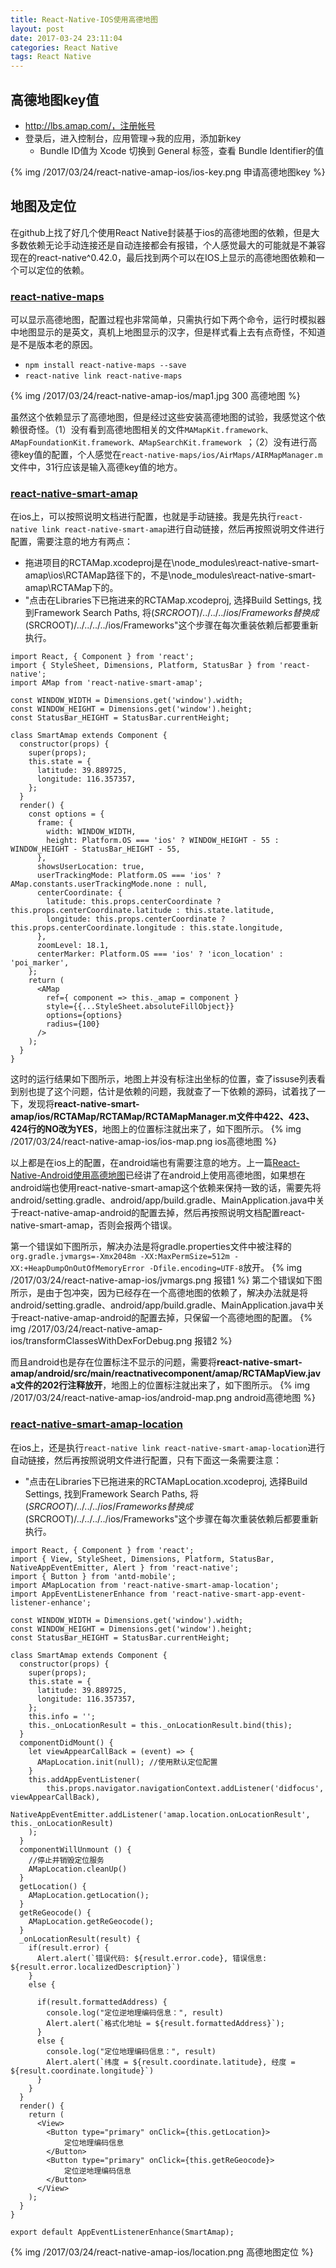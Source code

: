 ```yaml
---
title: React-Native-IOS使用高德地图
layout: post
date: 2017-03-24 23:11:04
categories: React Native
tags: React Native
---
```


## 高德地图key值

- http://lbs.amap.com/，注册帐号
- 登录后，进入控制台，应用管理->我的应用，添加新key
    - Bundle ID值为 Xcode 切换到 General 标签，查看 Bundle Identifier的值

{% img /2017/03/24/react-native-amap-ios/ios-key.png 申请高德地图key %}

## 地图及定位

在github上找了好几个使用React Native封装基于ios的高德地图的依赖，但是大多数依赖无论手动连接还是自动连接都会有报错，个人感觉最大的可能就是不兼容现在的react-native^0.42.0，最后找到两个可以在IOS上显示的高德地图依赖和一个可以定位的依赖。

### [react-native-maps](https://github.com/airbnb/react-native-maps)

可以显示高德地图，配置过程也非常简单，只需执行如下两个命令，运行时模拟器中地图显示的是英文，真机上地图显示的汉字，但是样式看上去有点奇怪，不知道是不是版本老的原因。

- `npm install react-native-maps --save `
- `react-native link react-native-maps`

{% img /2017/03/24/react-native-amap-ios/map1.jpg 300 高德地图 %}

虽然这个依赖显示了高德地图，但是经过这些安装高德地图的试验，我感觉这个依赖很奇怪。（1）没有看到高德地图相关的文件`MAMapKit.framework、AMapFoundationKit.framework、AMapSearchKit.framework `；（2）没有进行高德key值的配置，个人感觉在`react-native-maps/ios/AirMaps/AIRMapManager.m`文件中，31行应该是输入高德key值的地方。
  
### [react-native-smart-amap](https://github.com/react-native-component/react-native-smart-amap)

在ios上，可以按照说明文档进行配置，也就是手动链接。我是先执行`react-native link react-native-smart-amap`进行自动链接，然后再按照说明文件进行配置，需要注意的地方有两点：

- 拖进项目的RCTAMap.xcodeproj是在\node_modules\react-native-smart-amap\ios\RCTAMap路径下的，不是\node_modules\react-native-smart-amap\RCTAMap下的。
- "点击在Libraries下已拖进来的RCTAMap.xcodeproj, 选择Build Settings, 找到Framework Search Paths, 将$(SRCROOT)/../../../ios/Frameworks替换成$(SRCROOT)/../../../../ios/Frameworks"这个步骤在每次重装依赖后都要重新执行。

```
import React, { Component } from 'react';
import { StyleSheet, Dimensions, Platform, StatusBar } from 'react-native';
import AMap from 'react-native-smart-amap';

const WINDOW_WIDTH = Dimensions.get('window').width;
const WINDOW_HEIGHT = Dimensions.get('window').height;
const StatusBar_HEIGHT = StatusBar.currentHeight;

class SmartAmap extends Component {
  constructor(props) {
    super(props);
    this.state = {
      latitude: 39.889725,
      longitude: 116.357357,
    };
  }
  render() {
    const options = {
      frame: {
        width: WINDOW_WIDTH,
        height: Platform.OS === 'ios' ? WINDOW_HEIGHT - 55 : WINDOW_HEIGHT - StatusBar_HEIGHT - 55,
      },
      showsUserLocation: true,
      userTrackingMode: Platform.OS === 'ios' ? AMap.constants.userTrackingMode.none : null,
      centerCoordinate: {
        latitude: this.props.centerCoordinate ? this.props.centerCoordinate.latitude : this.state.latitude,
        longitude: this.props.centerCoordinate ? this.props.centerCoordinate.longitude : this.state.longitude,
      },
      zoomLevel: 18.1,
      centerMarker: Platform.OS === 'ios' ? 'icon_location' : 'poi_marker',
    };
    return (
      <AMap
        ref={ component => this._amap = component }
        style={{...StyleSheet.absoluteFillObject}}
        options={options}
        radius={100}
      />
    );
  }
}
```

这时的运行结果如下图所示，地图上并没有标注出坐标的位置，查了issuse列表看到别也提了这个问题，估计是依赖的问题，我就查了一下依赖的源码，试着找了一下，发现将**react-native-smart-amap/ios/RCTAMap/RCTAMap/RCTAMapManager.m文件中422、423、424行的NO改为YES**，地图上的位置标注就出来了，如下图所示。
{% img /2017/03/24/react-native-amap-ios/ios-map.png ios高德地图 %}

以上都是在ios上的配置，在android端也有需要注意的地方。上一篇[React-Native-Android使用高德地图](/2017/03/24/react-native-amap-android/)已经讲了在android上使用高德地图，如果想在android端也使用react-native-smart-amap这个依赖来保持一致的话，需要先将android/setting.gradle、android/app/build.gradle、MainApplication.java中关于react-native-amap-android的配置去掉，然后再按照说明文档配置react-native-smart-amap，否则会报两个错误。

第一个错误如下图所示，解决办法是将gradle.properties文件中被注释的`org.gradle.jvmargs=-Xmx2048m -XX:MaxPermSize=512m -XX:+HeapDumpOnOutOfMemoryError -Dfile.encoding=UTF-8`放开。
{% img /2017/03/24/react-native-amap-ios/jvmargs.png 报错1 %}
第二个错误如下图所示，是由于包冲突，因为已经存在一个高德地图的依赖了，解决办法就是将android/setting.gradle、android/app/build.gradle、MainApplication.java中关于react-native-amap-android的配置去掉，只保留一个高德地图的配置。
{% img /2017/03/24/react-native-amap-ios/transformClassesWithDexForDebug.png 报错2 %}

而且android也是存在位置标注不显示的问题，需要将**react-native-smart-amap/android/src/main/reactnativecomponent/amap/RCTAMapView.java文件的202行注释放开**，地图上的位置标注就出来了，如下图所示。
{% img /2017/03/24/react-native-amap-ios/android-map.png android高德地图 %}

### [react-native-smart-amap-location](https://github.com/react-native-component/react-native-smart-amap-location)

在ios上，还是执行`react-native link react-native-smart-amap-location`进行自动链接，然后再按照说明文件进行配置，只有下面这一条需要注意：

- "点击在Libraries下已拖进来的RCTAMapLocation.xcodeproj, 选择Build Settings, 找到Framework Search Paths, 将$(SRCROOT)/../../../ios/Frameworks替换成$(SRCROOT)/../../../../ios/Frameworks"这个步骤在每次重装依赖后都要重新执行。

```
import React, { Component } from 'react';
import { View, StyleSheet, Dimensions, Platform, StatusBar, NativeAppEventEmitter, Alert } from 'react-native';
import { Button } from 'antd-mobile';
import AMapLocation from 'react-native-smart-amap-location';
import AppEventListenerEnhance from 'react-native-smart-app-event-listener-enhance';

const WINDOW_WIDTH = Dimensions.get('window').width;
const WINDOW_HEIGHT = Dimensions.get('window').height;
const StatusBar_HEIGHT = StatusBar.currentHeight;

class SmartAmap extends Component {
  constructor(props) {
    super(props);
    this.state = {
      latitude: 39.889725,
      longitude: 116.357357,
    };
    this.info = '';
    this._onLocationResult = this._onLocationResult.bind(this);
  }
  componentDidMount() {
    let viewAppearCallBack = (event) => {
      AMapLocation.init(null); //使用默认定位配置
    }
    this.addAppEventListener(
        this.props.navigator.navigationContext.addListener('didfocus', viewAppearCallBack),
        NativeAppEventEmitter.addListener('amap.location.onLocationResult', this._onLocationResult)
    );
  }
  componentWillUnmount () {
    //停止并销毁定位服务
    AMapLocation.cleanUp()
  }
  getLocation() {
    AMapLocation.getLocation();
  }
  getReGeocode() {
    AMapLocation.getReGeocode();
  }
  _onLocationResult(result) {
    if(result.error) {
      Alert.alert(`错误代码: ${result.error.code}, 错误信息: ${result.error.localizedDescription}`)
    }
    else {

      if(result.formattedAddress) {
        console.log("定位逆地理编码信息：", result)
        Alert.alert(`格式化地址 = ${result.formattedAddress}`);
      }
      else {
        console.log("定位地理编码信息：", result)
        Alert.alert(`纬度 = ${result.coordinate.latitude}, 经度 = ${result.coordinate.longitude}`)
      }
    }
  }
  render() {
    return (
      <View>
        <Button type="primary" onClick={this.getLocation}>
            定位地理编码信息
        </Button>
        <Button type="primary" onClick={this.getReGeocode}>
            定位逆地理编码信息
        </Button>
      </View>
    );
  }
}

export default AppEventListenerEnhance(SmartAmap);
```

{% img /2017/03/24/react-native-amap-ios/location.png 高德地图定位 %}

